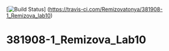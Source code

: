 [![Build Status](https://travis-ci.com/Remizovatonya/381908-1_Remizova_lab10.svg?branch=main)]
(https://travis-ci.com/Remizovatonya/381908-1_Remizova_lab10)

# 381908-1_Remizova_Lab10